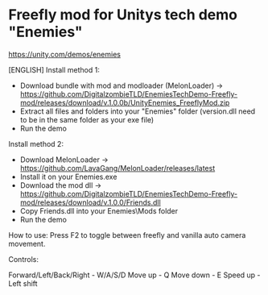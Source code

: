 # Freefly mod for Unitys tech demo "Enemies"

https://unity.com/demos/enemies


[ENGLISH]
Install method 1:

- Download bundle with mod and modloader (MelonLoader) -> https://github.com/DigitalzombieTLD/EnemiesTechDemo-Freefly-mod/releases/download/v.1.0.0b/UnityEnemies_FreeflyMod.zip
- Extract all files and folders into your "Enemies" folder (version.dll need to be in the same folder as your exe file)
- Run the demo

Install method 2:

- Download MelonLoader -> https://github.com/LavaGang/MelonLoader/releases/latest
- Install it on your Enemies.exe
- Download the mod dll -> https://github.com/DigitalzombieTLD/EnemiesTechDemo-Freefly-mod/releases/download/v.1.0.0/Friends.dll
- Copy Friends.dll into your Enemies\Mods folder
- Run the demo


How to use:
Press F2 to toggle between freefly and vanilla auto camera movement.

Controls:

Forward/Left/Back/Right - W/A/S/D
Move up - Q
Move down - E
Speed up - Left shift
